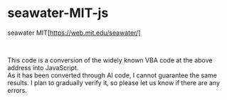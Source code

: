 # seawater-MIT-js

    
seawater MIT[https://web.mit.edu/seawater/]

<br>

This code is a conversion of the widely known VBA code at the above address into JavaScript.   
As it has been converted through AI code, I cannot guarantee the same results. I plan to gradually verify it, so please let us know if there are any errors.
